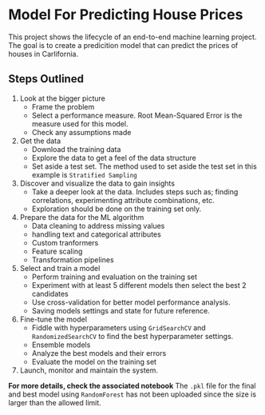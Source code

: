# Model For Predicting House Prices
This project shows the lifecycle of an end-to-end machine learning project. The goal is to create a predicition model that can predict the prices of houses in Carlifornia.

## Steps Outlined
1. Look at the bigger picture
    * Frame the problem
    * Select a performance measure. Root Mean-Squared Error is the measure used for this model.
    * Check any assumptions made
2. Get the data
    * Download the training data
    * Explore the data to get a feel of the data structure
    * Set aside a test set. The method used to set aside the test set in this example is `Stratified Sampling`
3. Discover and visualize the data to gain insights
    * Take a deeper look at the data. Includes steps such as; finding correlations, experimenting attribute combinations, etc.
    * Exploration should be done on the training set only.
4. Prepare the data for the ML algorithm
    * Data cleaning to address missing values
    * handling text and categorical attributes
    * Custom tranformers
    * Feature scaling
    * Transformation pipelines
5. Select and train a model
    * Perform training and evaluation on the training set
    * Experiment with at least 5 different models then select the best 2 candidates
    * Use cross-validation for better model performance analysis.
    * Saving models settings and state for future reference.
6. Fine-tune the model
    * Fiddle with hyperparameters using `GridSearchCV` and `RandomizedSearchCV` to find the best hyperparameter settings.
    * Ensemble models
    * Analyze the best models and their errors
    * Evaluate the model on the training set
7. Launch, monitor and maintain the system.

**For more details, check the associated notebook**
The `.pkl` file for the final and best model using `RandomForest` has not been uploaded since the size is larger than the allowed limit.